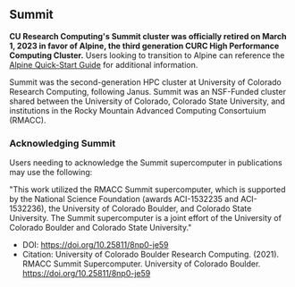 ## Summit

**CU Research Computing's Summit cluster was officially retired on March 1, 2023 in favor of Alpine, the third generation CURC High Performance Computing Cluster.** Users looking to transition to Alpine can reference the [Alpine Quick-Start Guide](https://curc.readthedocs.io/en/latest/clusters/alpine/quick-start.html) for additional information.

Summit was the second-generation HPC cluster at University of Colorado Research Computing, following Janus. Summit was an NSF-Funded cluster shared between the University of Colorado, Colorado State University, and institutions in the Rocky Mountain Advanced Computing Consortuium (RMACC).

### Acknowledging Summit

Users needing to acknowledge the Summit supercomputer in publications may use the following: 

"This work utilized the RMACC Summit supercomputer, which is supported by the National Science Foundation (awards ACI-1532235 and ACI-1532236), the University of Colorado Boulder, and Colorado State University. The Summit supercomputer is a joint effort of the University of Colorado Boulder and Colorado State University."

- DOI: <https://doi.org/10.25811/8np0-je59>
- Citation: University of Colorado Boulder Research Computing. (2021). RMACC Summit Supercomputer. University of Colorado Boulder. <https://doi.org/10.25811/8np0-je59>